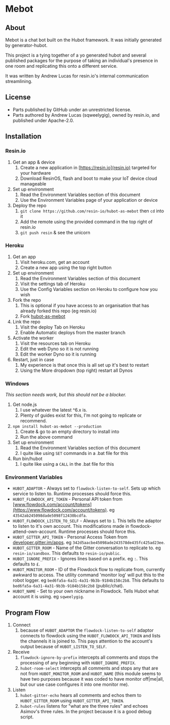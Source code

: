 # Mebot

## About

Mebot is a chat bot built on the Hubot framework. It was initially generated by
generator-hubot.

This project is a tying together of a yo generated hubot and several published
packages for the purpose of taking an individual's presence in one room and
replicating this onto a different service.

It was written by Andrew Lucas for resin.io's internal communication
streamlining.

## License

* Parts published by GitHub under an unrestricted license.
* Parts authored by Andrew Lucas (sqweelygig), owned by resin.io, and published
  under Apache-2.0.

## Installation

### Resin.io

1. Get an app &amp; device
    1. Create a new application in [https://resin.io](resin.io) targeted for
       your hardware
    2. Download ResinOS, flash and boot to make your IoT device cloud
       manageable
2. Set up environment
    1. Read the Environment Variables section of this document
    2. Use the Environment Variables page of your application or device
3. Deploy the repo
    1. `git clone https://github.com/resin-io/hubot-as-mebot` then `cd` into it
    2. Add the remote using the provided command in the top right of resin.io
    3. `git push resin` &amp; see the unicorn

### Heroku

1. Get an app
    1. Visit heroku.com, get an account
    2. Create a new app using the top right button
2. Set up environment
    1. Read the Environment Variables section of this document
    2. Visit the settings tab of Heroku
    2. Use the Config Variables section on Heroku to configure how you wish
3. Fork the repo
    1. This is optional if you have access to an organisation that has already
       forked this repo (eg resin.io)
    2. Fork [hubot-as-mebot](https://github.com/resin-io/hubot-as-mebot)
3. Link the repo
    1. Visit the deploy Tab on Heroku
    2. Enable Automatic deploys from the master branch
4. Activate the worker
    1. Visit the resources tab on Heroku
    2. Edit the web Dyno so it is not running
    3. Edit the worker Dyno so it is running
5. Restart, just in case
    1. My experience is that once this is all set up it's best to restart
    2. Using the More dropdown (top right) restart all Dynos

### Windows

*This section needs work, but this should not be a blocker.*

1. Get node.js
    1. I use whatever the latest ^6.x is.
    2. Plenty of guides exist for this, I'm not going to replicate or
       recommend.
2. `npm install hubot-as-mebot --production`
    1. Create &amp; go to an empty directory to install into
    2. Run the above command
3. Set up environment
    1. Read the Environment Variables section of this document
    2. I quite like using `SET` commands in a .bat file for this
4. Run bin/hubot
    1. I quite like using a `CALL` in the .bat file for this

### Environment Variables

* `HUBOT_ADAPTOR` - Always set to `flowdock-listen-to-self`. Sets up which
  service to listen to. Runtime processes should force this.
* `HUBOT_FLOWDOCK_API_TOKEN` - Personal API token from
  [www.flowdock.com/account/tokens](https://www.flowdock.com/account/tokens).
  eg `43542ab245098dade5098f12430bcdfa`.
* `HUBOT_FLOWDOCK_LISTEN_TO_SELF` - Always set to `1`. This tells the adaptor
  to listen to it's own account. This modifications made in
  flowdock-attend-own-account. Runtime processes should force this.
* `HUBOT_GITTER_API_TOKEN` - Personal Access Token from
  [developer.gitter.im/apps](https://developer.gitter.im/apps). eg
  `342d5aacbe45098ade243578de435fc425ad23ee`.
* `HUBOT_GITTER_ROOM` - Name of the Gitter conversation to replicate to. eg
  `resin-io/sandbox`. This defaults to `resin-io/public`.
* `HUBOT_IGNORE_PREFIX` - Ignores lines based on a prefix. eg `:`. This
  defaults to `£`.
* `HUBOT_MONITOR_ROOM` - ID of the Flowdock flow to replicate from, currently
  awkward to access.  The utility command 'monitor log' will put this to the
  robot logger. eg `bed6fa5a-6a31-4a31-9b3b-9184b158c2b8`. This defaults to
  `bed6fa5a-6a31-4a31-9b3b-9184b158c2b8` (public/chat).
* `HUBOT_NAME` - Set to your own nickname in Flowdock. Tells Hubot what account
  it is using. eg `sqweelygig`.

## Program Flow

1. Connect
    1. because of `HUBOT_ADAPTOR` the `flowdock-listen-to-self` adaptor
       connects to flowdock using the `HUBOT_FLOWDOCK_API_TOKEN` and lists the
       channels it is joined to.  This pays attention to the account's output
       because of `HUBOT_LISTEN_TO_SELF`.
2. Receive
    1. `flowdock-ignore-by-prefix` intercepts all comments and stops the
       processing of any beginning with `HUBOT_IGNORE_PREFIX`.
    2. `hubot-room-select` intercepts all comments and stops any that are
       not from `HUBOT_MONITOR_ROOM` and `HUBOT_NAME` (this module seems to
       have two purposes because it was coded to have monitor off|me|all, but
       our use case configures it into one monitor me).
3. Listen
    1. `hubot-gitter-echo` hears all comments and echos them to
       `HUBOT_GITTER_ROOM` using `HUBOT_GITTER_API_TOKEN`.
    2. `hubot-rules` listens for "what are the three rules" and echoes Asimov's
       three rules. In the project because it is a good debug script.
